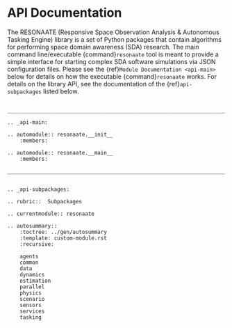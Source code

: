 # API Documentation

The RESONAATE (Responsive Space Observation Analysis & Autonomous Tasking Engine) library is a set
of Python packages that contain algorithms for performing space domain awareness (SDA) research.
The main command line/executable {command}`resonaate` tool is meant to provide a simple interface for starting complex
SDA software simulations via JSON configuration files. Please see the {ref}`Module Documentation <api-main>` below
for details on how the executable {command}`resonaate` works. For details on the library API, see the
documentation of the {ref}`api-subpackages` listed below.

```{eval-rst}

______________________________________________________________________

.. _api-main:

.. automodule:: resonaate.__init__
    :members:

.. automodule:: resonaate.__main__
    :members:

______________________________________________________________________

```

```{eval-rst}

.. _api-subpackages:

.. rubric::  Subpackages

.. currentmodule:: resonaate

.. autosummary::
    :toctree: ../gen/autosummary
    :template: custom-module.rst
    :recursive:

    agents
    common
    data
    dynamics
    estimation
    parallel
    physics
    scenario
    sensors
    services
    tasking

```
